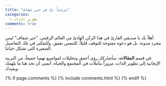 ```yaml
---
title: "مرحباً بك في حبر شفاف"
categories:
  - تطوير الذات
comments: true
---
```


أهلاً بك يا صديقي القارئ في هذا الركن الهادئ من العالم الرقمي. "حبر شفاف" ليس مجرد مدونة، بل هو دعوة مفتوحة للتوقف قليلاً، للتنفس بعمق، وللتفكير في تلك التفاصيل الصغيرة التي تشكل حياتنا.

في قسم **المقالات**، سأشاركك رؤى أعمق وتحليلات لمواضيع تهمنا جميعاً، من التربية الإيجابية إلى تطوير الذات، مروراً بتأملات في المجتمع والحياة. أتمنى أن تجد هنا ما يلهمك ويفيدك.

{% if page.comments %}
  {% include comments.html %}
{% endif %}
